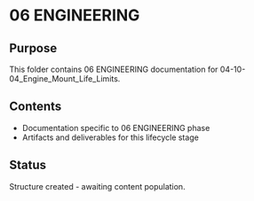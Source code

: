 # 06 ENGINEERING

## Purpose
This folder contains 06 ENGINEERING documentation for 04-10-04_Engine_Mount_Life_Limits.

## Contents
- Documentation specific to 06 ENGINEERING phase
- Artifacts and deliverables for this lifecycle stage

## Status
Structure created - awaiting content population.
